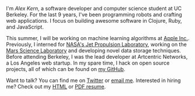 I'm *Alex Kern*, a software developer and computer science student at UC Berkeley. For the last 9 years, I've been programming robots and crafting web applications. I focus on building awesome software in Clojure, Ruby, and JavaScript.

This summer, I will be working on machine learning algorithms at [Apple Inc.][apple]. Previously, I interned for [NASA's Jet Propulsion Laboratory][jpl], working on the [Mars Science Laboratory][msl] and developing novel data storage techniques. Before attending Berkeley, I was the lead developer at Artcentric Networks, a Los Angeles web startup. In my spare time, I hack on open source projects, all of which can be found on [my GitHub][github].

Want to talk? You can find me on [Twitter][twitter] or [email me][email]. Interested in hiring me? Check out my [HTML][html-resume] or [PDF resume][pdf-resume].

[apple]: http://apple.com
[jpl]: http://www.jpl.nasa.gov
[msl]: http://mars.jpl.nasa.gov/msl
[github]: https://github.com/CapnKernul
[twitter]: https://twitter.com/CapnKernul
[email]: mailto:alex@kernul.com
[html-resume]: /files/resume.html
[pdf-resume]: /files/resume.pdf
